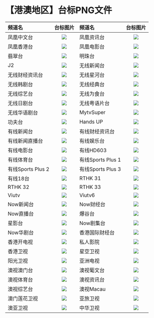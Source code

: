 # 【港澳地区】台标PNG文件
|频道名|台标图片|频道名|台标图片|
|:---|:---:|:---|:---:|
|凤凰中文台|<img src="https://raw.githubusercontent.com/taksssss/TVlogo/main/img/Phoenix1.png">|凤凰资讯台|<img src="https://raw.githubusercontent.com/taksssss/TVlogo/main/img/Phoenix2.png">|
|凤凰香港台|<img src="https://raw.githubusercontent.com/taksssss/TVlogo/main/img/Phoenix3.png">|凤凰电影台|<img src="https://raw.githubusercontent.com/taksssss/TVlogo/main/img/Phoenix4.png">|
|翡翠台|<img src="https://raw.githubusercontent.com/taksssss/TVlogo/main/img/TVB1.png">|明珠台|<img src="https://raw.githubusercontent.com/taksssss/TVlogo/main/img/TVB2.png">|
|J2|<img src="https://raw.githubusercontent.com/taksssss/TVlogo/main/img/TVB3.png">|无线新闻台|<img src="https://raw.githubusercontent.com/taksssss/TVlogo/main/img/TVB4.png">|
|无线财经资讯台|<img src="https://raw.githubusercontent.com/taksssss/TVlogo/main/img/TVB5.png">|无线星河台|<img src="https://raw.githubusercontent.com/taksssss/TVlogo/main/img/TVB6.png">|
|无线韩剧台|<img src="https://raw.githubusercontent.com/taksssss/TVlogo/main/img/TVB7.png">|无线经典台|<img src="https://raw.githubusercontent.com/taksssss/TVlogo/main/img/TVB8.png">|
|无线综艺台|<img src="https://raw.githubusercontent.com/taksssss/TVlogo/main/img/TVB9.png">|无线为食台|<img src="https://raw.githubusercontent.com/taksssss/TVlogo/main/img/TVB10.png">|
|无线日剧台|<img src="https://raw.githubusercontent.com/taksssss/TVlogo/main/img/TVB11.png">|无线粤语片台|<img src="https://raw.githubusercontent.com/taksssss/TVlogo/main/img/TVB12.png">|
|无线华语剧台|<img src="https://raw.githubusercontent.com/taksssss/TVlogo/main/img/TVB13.png">|MytvSuper|<img src="https://raw.githubusercontent.com/taksssss/TVlogo/main/img/TVB14.png">|
|功夫台|<img src="https://raw.githubusercontent.com/taksssss/TVlogo/main/img/TVB15.png">|Hands UP|<img src="https://raw.githubusercontent.com/taksssss/TVlogo/main/img/TVB16.png">|
|有线新闻台|<img src="https://raw.githubusercontent.com/taksssss/TVlogo/main/img/icable1.png">|有线财经资讯台|<img src="https://raw.githubusercontent.com/taksssss/TVlogo/main/img/icable2.png">|
|有线新闻直播台|<img src="https://raw.githubusercontent.com/taksssss/TVlogo/main/img/icable3.png">|有线娱乐台|<img src="https://raw.githubusercontent.com/taksssss/TVlogo/main/img/icable4.png">|
|有线电影台|<img src="https://raw.githubusercontent.com/taksssss/TVlogo/main/img/icable5.png">|有线HD603|<img src="https://raw.githubusercontent.com/taksssss/TVlogo/main/img/icable6.png">|
|有线体育台|<img src="https://raw.githubusercontent.com/taksssss/TVlogo/main/img/icable7.png">|有线Sports Plus 1|<img src="https://raw.githubusercontent.com/taksssss/TVlogo/main/img/icable8.png">|
|有线Sports Plus 2|<img src="https://raw.githubusercontent.com/taksssss/TVlogo/main/img/icable9.png">|有线Sports Plus 3|<img src="https://raw.githubusercontent.com/taksssss/TVlogo/main/img/icable10.png">|
|有线18台|<img src="https://raw.githubusercontent.com/taksssss/TVlogo/main/img/icable11.png">|RTHK 31|<img src="https://raw.githubusercontent.com/taksssss/TVlogo/main/img/RTHK31.png">|
|RTHK 32|<img src="https://raw.githubusercontent.com/taksssss/TVlogo/main/img/RTHK32.png">|RTHK 33|<img src="https://raw.githubusercontent.com/taksssss/TVlogo/main/img/RTHK33.png">|
|Viutv|<img src="https://raw.githubusercontent.com/taksssss/TVlogo/main/img/viutv.png">|Viutv6|<img src="https://raw.githubusercontent.com/taksssss/TVlogo/main/img/viutv6.png">|
|Now新闻台|<img src="https://raw.githubusercontent.com/taksssss/TVlogo/main/img/now1.png">|Now财经台|<img src="https://raw.githubusercontent.com/taksssss/TVlogo/main/img/now2.png">|
|Now直播台|<img src="https://raw.githubusercontent.com/taksssss/TVlogo/main/img/now3.png">|爆谷台|<img src="https://raw.githubusercontent.com/taksssss/TVlogo/main/img/now4.png">|
|星影台|<img src="https://raw.githubusercontent.com/taksssss/TVlogo/main/img/now5.png">|Now剧集台|<img src="https://raw.githubusercontent.com/taksssss/TVlogo/main/img/now6.png">|
|Now华剧台|<img src="https://raw.githubusercontent.com/taksssss/TVlogo/main/img/now7.png">|香港国际财经台|<img src="https://raw.githubusercontent.com/taksssss/TVlogo/main/img/xggjcj.png">|
|香港开电视|<img src="https://raw.githubusercontent.com/taksssss/TVlogo/main/img/xgkai.png">|私人影院|<img src="https://raw.githubusercontent.com/taksssss/TVlogo/main/img/sirenyy.png">|
|香港卫视|<img src="https://raw.githubusercontent.com/taksssss/TVlogo/main/img/HKS.png">|星空卫视|<img src="https://raw.githubusercontent.com/taksssss/TVlogo/main/img/Startv.png">|
|阳光卫视|<img src="https://raw.githubusercontent.com/taksssss/TVlogo/main/img/Suntv.png">|亚洲电视|<img src="https://raw.githubusercontent.com/taksssss/TVlogo/main/img/ATV.png">|
|澳视澳门台|<img src="https://raw.githubusercontent.com/taksssss/TVlogo/main/img/Aoshi1.png">|澳视葡文台|<img src="https://raw.githubusercontent.com/taksssss/TVlogo/main/img/Aoshi2.png">|
|澳视体育台|<img src="https://raw.githubusercontent.com/taksssss/TVlogo/main/img/Aoshi3.png">|澳视资讯台|<img src="https://raw.githubusercontent.com/taksssss/TVlogo/main/img/Aoshi4.png">|
|澳视综艺台|<img src="https://raw.githubusercontent.com/taksssss/TVlogo/main/img/Aoshi5.png">|澳视Macau|<img src="https://raw.githubusercontent.com/taksssss/TVlogo/main/img/Aoshi6.png">|
|澳门莲花卫视|<img src="https://raw.githubusercontent.com/taksssss/TVlogo/main/img/Lotus.png">|亚旅卫视|<img src="https://raw.githubusercontent.com/taksssss/TVlogo/main/img/ACTSTV.png">|
|澳亚卫视|<img src="https://raw.githubusercontent.com/taksssss/TVlogo/main/img/Aoya.png">|中华卫视|<img src="https://raw.githubusercontent.com/taksssss/TVlogo/main/img/CHTV.png">|
